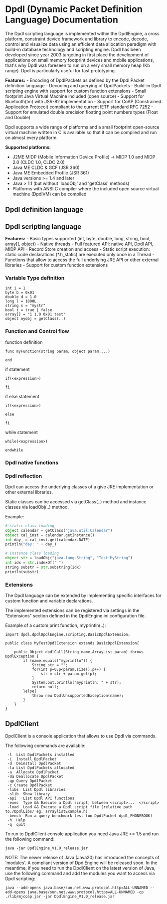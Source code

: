 # Dpdl (Dynamic Packet Definition Language) Documentation

The Dpdl scripting language is implemented within the DpdlEngine, a cross platform, constraint device
framework and library to encode, decode, control and visualize data using an efficient
data allocation paradigm with build-in database technology and scripting engine. Dpdl has been
developed since year 2003 targeting in first place the development of applications on small
memory footprint devices and mobile applications, that's why Dpdl was foreseen to run on a very
small memory heap (Kb range). Dpdl is particularly useful for fast prototyping.


**Features:**
	- Encoding of DpdlPackets as defined by the Dpdl Packet definition language
	- Decoding and querying of DpdlPackets
	- Build-in Dpdl scripting engine with support for custom function extensions
	- Small footprint Java Virtual Machine included (open source)
	- Support for Bluetooth(tm) with JSR-82 implementation
	- Support for CoAP (Constrained Application Protocol) compliant to the current IETF standard RFC 7252
	- Support for emulated double precision floating point numbers types (Float and Double)

Dpdl supports a wide range of platforms and a small footprint open-source virtual machine written in C
is available so that it can be compiled and run on almost every platform.

**Supported platforms:**
	
* J2ME MIDP (Mobile Information Device Profile) -> MIDP 1.0 and MIDP 2.0 (CLDC 1.0, CLDC 2.0)
* Java ME CLDC & GCF (JSR 360)
* Java ME Embedded Profile (JSR 361)
* Java versions >= 1.4 and later
* Java > 1.1 (but without 'loadObj' and 'getClass' methods)
* Platforms with ANSI C compiler where the included open source virtual machine (DpdlVM) can be compiled
	
	
## Dpdl definition language


## Dpdl scripting language

**Features:**
	- Basic types supported (int, byte, double, long, string, bool, array[], object)
	- Native threads
	- Full featured API: native API, Dpdl API, MIDP API
	- Record Store creation and access
	- Static script execution: static code declarations (*.h_static) are executed only once in a Thread
	- Functions that allow to access the full underlying JRE API or other external libraries
	- Support for custom function extensions


### Variable Type definition

```
int i = 1
byte b = 0x01 
double d = 1.0
long l = 1000L
string s = "mystr"
bool t = true | false
array[] = "1 1.0 0x01 test"
object myobj = getClass(..)
```

### Function and Control flow

function definition
```
func myFunction(string param, object param....)

end
```

if statement
```
if(<expression>)

fi
```

if else statement
```
if(<expression>)

else

fi
```

while statement
```
while(<expression>)

endwhile
```


### Dpdl native functions


### Dpdl reflection

Dpdl can access the underlying classes of a give JRE implementation or other external libraries.

Static classes can be accessed via getClass(..) method and instance classes via loadObj(..) method.

Example:
```python
# static class loading
object calendar = getClass("java.util.Calendar")
object cal_inst = calendar.getInstance()
int day_ = cal_inst.get(calendar.DATE)
println("day: " + day_)

# instance class loading
object str = loadObj("java.lang.String", "Test MyString")
int idx = str.indexOf(" ")
string substr = str.substring(idx)
println(substr)
```


### Extensions

The Dpdl language can be extended by implementing specific interfaces for custom
function and variable declarations.

The implemented extensions can be registered via settings in the "Extensions" section
defined in the DpdlEngine.ini configuration file.

Example of a custom print function, myprintln(..):
```
import dpdl.dpdlDpdlEngine.scripting.BasicDpdlExtension;

public class MyTestDpdlExtension extends BasicDpdlExtension{

    public Object dpdlCall(String name,ArrayList param) throws DpdlException {
        if (name.equals("myprintln")) {
            String str = "";
            for(int p=0;p<param.size();p++) {
                str = str + param.get(p);
            }
            System.out.println("myprintln: " + str);
            return null;
        }else{ 
        	throw new DpdlUnsupportedException(name);
        } 
    }
}
```

## DpdlClient

DpdlClient is a console application that allows to use Dpdl via commands.

The following commands are available:
```
 -l  List DpdlPackets installed
 -i  Install DpdlPacket
 -d  Deinstall DpdlPacket
 -la List DpdlPackets allocated
 -a  Allocate DpdlPacket
 -da Deallocate DpdlPacket
 -qp Query DpdlPacket
 -c Create DpdlPacket
 -libs  List Dpdl libraries
 -slib  Show library
 -api   List Dpdl API functions
 -exec  Type && Execute a Dpdl script, between <script>...  </script>
 -load  Load && Execute a Dpdl script file (relative path to./DpdlLibs/ eg. arraylistExample.h)
 -bench  Run a query benchmark test (on DpdlPacket dpdl_PHONEBOOK)
 -h  Help
 -q  quit
```

To run to DpdlClient console application you need Java JRE >= 1.5 and run the following command:
```
java -jar DpdlEngine_V1.0_release.jar
```

NOTE: The newer release of Java (Java20) has introduced the concepts of 'modules'. A compliant 
version of DpdlEngine will be released soon. In the meantime, if you need to run the DpdlClient on the latest version
of Java, use the following command and add the modules you want to access via Dpdl scripting:

```
java --add-opens java.base/sun.net.www.protocol.http=ALL-UNNAMED --add-opens java.base/sun.net.www.protocol.https=ALL-UNNAMED -cp ./lib/mjcoap.jar -jar DpdlEngine_V1.0_release.jar
```
 
